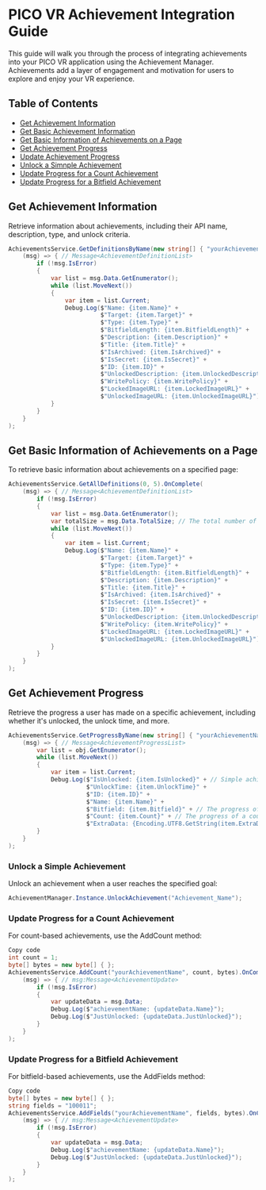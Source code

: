 # PICO VR Achievement Integration Guide

This guide will walk you through the process of integrating achievements into your PICO VR application using the Achievement Manager. Achievements add a layer of engagement and motivation for users to explore and enjoy your VR experience.

## Table of Contents
- [Get Achievement Information](#get-achievement-information)
- [Get Basic Achievement Information](#get-basic-achievement-information)
- [Get Basic Information of Achievements on a Page](#get-basic-information-of-achievements-on-a-page)
- [Get Achievement Progress](#get-achievement-progress)
- [Update Achievement Progress](#update-achievement-progress)
- [Unlock a Simnple Achievement](#unlock-an-achievement)
- [Update Progress for a Count Achievement](#update-progress-for-a-count-achievement)
- [Update Progress for a Bitfield Achievement](#update-progress-for-a-bitfield-achievement)



## Get Achievement Information
Retrieve information about achievements, including their API name, description, type, and unlock criteria.

```csharp
AchievementsService.GetDefinitionsByName(new string[] { "yourAchievementName" }).OnComplete(
    (msg) => { // Message<AchievementDefinitionList>
        if (!msg.IsError)
        {
            var list = msg.Data.GetEnumerator();
            while (list.MoveNext())
            {
                var item = list.Current;
                Debug.Log($"Name: {item.Name}" +
                          $"Target: {item.Target}" +
                          $"Type: {item.Type}" +
                          $"BitfieldLength: {item.BitfieldLength}" +
                          $"Description: {item.Description}" +
                          $"Title: {item.Title}" +
                          $"IsArchived: {item.IsArchived}" +
                          $"IsSecret: {item.IsSecret}" +
                          $"ID: {item.ID}" +
                          $"UnlockedDescription: {item.UnlockedDescription}" +
                          $"WritePolicy: {item.WritePolicy}" +
                          $"LockedImageURL: {item.LockedImageURL}" +
                          $"UnlockedImageURL: {item.UnlockedImageURL}");
            }
        }
    }
);
```


## Get Basic Information of Achievements on a Page
To retrieve basic information about achievements on a specified page:

```csharp
AchievementsService.GetAllDefinitions(0, 5).OnComplete(
    (msg) => { // Message<AchievementDefinitionList>
        if (!msg.IsError)
        {
            var list = msg.Data.GetEnumerator();
            var totalSize = msg.Data.TotalSize; // The total number of achievements
            while (list.MoveNext())
            {
                var item = list.Current;
                Debug.Log($"Name: {item.Name}" +
                          $"Target: {item.Target}" +
                          $"Type: {item.Type}" +
                          $"BitfieldLength: {item.BitfieldLength}" +
                          $"Description: {item.Description}" +
                          $"Title: {item.Title}" +
                          $"IsArchived: {item.IsArchived}" +
                          $"IsSecret: {item.IsSecret}" +
                          $"ID: {item.ID}" +
                          $"UnlockedDescription: {item.UnlockedDescription}" +
                          $"WritePolicy: {item.WritePolicy}" +
                          $"LockedImageURL: {item.LockedImageURL}" +
                          $"UnlockedImageURL: {item.UnlockedImageURL}");
            }
        }
    }
);
```


## Get Achievement Progress
Retrieve the progress a user has made on a specific achievement, including whether it's unlocked, the unlock time, and more.

```csharp
AchievementsService.GetProgressByName(new string[] { "yourAchievementName" }).OnComplete(
    (msg) => { // Message<AchievementProgressList>
        var list = obj.GetEnumerator();
        while (list.MoveNext())
        {
            var item = list.Current;
            Debug.Log($"IsUnlocked: {item.IsUnlocked}" + // Simple achievements have no progress information and they only have two statuses: locked, unlocked.
                      $"UnlockTime: {item.UnlockTime}" +
                      $"ID: {item.ID}" +
                      $"Name: {item.Name}" +
                      $"Bitfield: {item.Bitfield}" + // The progress of a bitfield achievement
                      $"Count: {item.Count}" + // The progress of a count achievement
                      $"ExtraData: {Encoding.UTF8.GetString(item.ExtraData)}");
        }
    }
);
```


### Unlock a Simple Achievement
Unlock an achievement when a user reaches the specified goal:

```csharp
AchievementManager.Instance.UnlockAchievement("Achievement_Name");
```

### Update Progress for a Count Achievement
For count-based achievements, use the AddCount method:

```csharp
Copy code
int count = 1;
byte[] bytes = new byte[] { };
AchievementsService.AddCount("yourAchievementName", count, bytes).OnComplete(
    (msg) => { // msg:Message<AchievementUpdate>
        if (!msg.IsError)
        {
            var updateData = msg.Data;
            Debug.Log($"achievementName: {updateData.Name}");
            Debug.Log($"JustUnlocked: {updateData.JustUnlocked}");
        }
    }
);
```


### Update Progress for a Bitfield Achievement
For bitfield-based achievements, use the AddFields method:

```csharp
Copy code
byte[] bytes = new byte[] { };
string fields = "100011";
AchievementsService.AddFields("yourAchievementName", fields, bytes).OnComplete(
    (msg) => { // msg:Message<AchievementUpdate>
        if (!msg.IsError)
        {
            var updateData = msg.Data;
            Debug.Log($"achievementName: {updateData.Name}");
            Debug.Log($"JustUnlocked: {updateData.JustUnlocked}");
        }
    }
);
```


